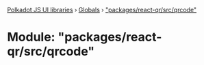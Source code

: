 [Polkadot JS UI libraries](../README.md) › [Globals](../globals.md) › ["packages/react-qr/src/qrcode"](_packages_react_qr_src_qrcode_.md)

# Module: "packages/react-qr/src/qrcode"


